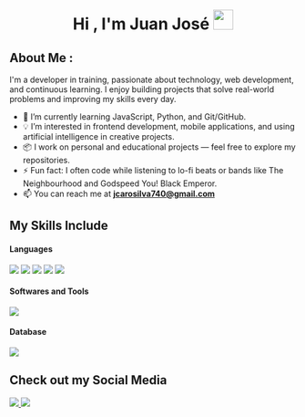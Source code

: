 <h1 align="center">Hi , I'm Juan José <img src="https://gifs.org.es/gifs/2020/09/7215/gif-para-saludar.gif" width="35"></h1>

## About Me : 
I'm a developer in training, passionate about technology, web development, and continuous learning. I enjoy building projects that solve real-world problems and improving my skills every day.

- 🌱 I’m currently learning JavaScript, Python, and Git/GitHub.
- 💡 I’m interested in frontend development, mobile applications, and using artificial intelligence in creative projects.
- 📦 I work on personal and educational projects — feel free to explore my repositories.
- ⚡ Fun fact: I often code while listening to lo-fi beats or bands like The Neighbourhood and Godspeed You! Black Emperor.
- 📫 You can reach me at **jcarosilva740@gmail.com**
  
## My Skills Include

<h4> Languages </h4>
<span> 
  <img src="https://img.shields.io/badge/HTML5-E34F26?style=for-the-badge&logo=html5&logoColor=white">
  <img src="https://img.shields.io/badge/CSS3-1572B6?style=for-the-badge&logo=css3&logoColor=white">
  <img src="https://img.shields.io/badge/JavaScript-F7DF1E?style=for-the-badge&logo=javascript&logoColor=black">
  <img src="https://img.shields.io/badge/PHP-777BB4?style=for-the-badge&logo=php&logoColor=white">
  <img src="https://img.shields.io/badge/python-3670A0?style=for-the-badge&logo=python&logoColor=ffdd54">
</span>
<h4> Softwares and Tools </h4>
<span>
  <img src="https://img.shields.io/badge/git-%23F05033.svg?style=for-the-badge&logo=git&logoColor=white">
</span>
<h4> Database </h4>
<span>
  <img src="https://img.shields.io/badge/mysql-4479A1.svg?style=for-the-badge&logo=mysql&logoColor=white">
</span>

## Check out my Social Media

<a href="https://www.instagram.com/jjcs_chepe_/">
 <img src="https://img.shields.io/badge/Instagram-%23E4405F.svg?style=for-the-badge&logo=Instagram&logoColor=white">
</a>
<a href="https://www.tiktok.com/@juan.jos449">
 <img src="https://img.shields.io/badge/TikTok-%23000000.svg?style=for-the-badge&logo=TikTok&logoColor=white">
</a>
